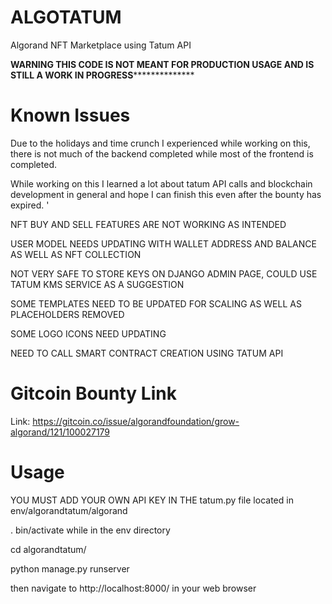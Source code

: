 # ALGOTATUM
 Algorand NFT Marketplace using Tatum API 


**************************WARNING THIS CODE IS NOT MEANT FOR PRODUCTION USAGE AND IS STILL A WORK IN PROGRESS****************************************


# Known Issues 

Due to the holidays and time crunch I experienced while working on this, there is not much of the backend completed while most of the frontend is completed. 

While working on this I learned a lot about tatum API calls and blockchain development in general and hope I can finish this even after the bounty has expired. '

NFT BUY AND SELL FEATURES ARE NOT WORKING AS INTENDED

USER MODEL NEEDS UPDATING WITH WALLET ADDRESS AND BALANCE AS WELL AS NFT COLLECTION

NOT VERY SAFE TO STORE KEYS ON DJANGO ADMIN PAGE, COULD USE TATUM KMS SERVICE AS A SUGGESTION

SOME TEMPLATES NEED TO BE UPDATED FOR SCALING AS WELL AS PLACEHOLDERS REMOVED

SOME LOGO ICONS NEED UPDATING

NEED TO CALL SMART CONTRACT CREATION USING TATUM API
# Gitcoin Bounty Link

Link: https://gitcoin.co/issue/algorandfoundation/grow-algorand/121/100027179


# Usage

YOU MUST ADD YOUR OWN API KEY IN THE tatum.py file located in env/algorandtatum/algorand




. bin/activate  while in the env directory 

cd algorandtatum/

python manage.py runserver

then navigate to http://localhost:8000/ in your web browser 






